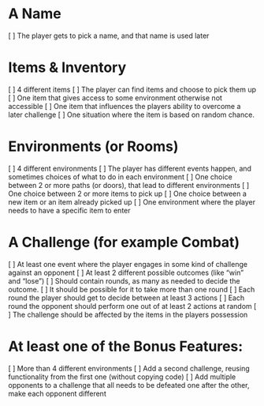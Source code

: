# A Name
[ ] The player gets to pick a name, and that name is used later

# Items & Inventory
[ ] 4 different items
[ ] The player can find items and choose to pick them up
[ ] One item that gives access to some environment otherwise not accessible
[ ] One item that influences the players ability to overcome a later challenge
[ ] One situation where the item is based on random chance.

# Environments (or Rooms)
[ ] 4 different environments
[ ] The player has different events happen, and sometimes choices of what to do in each environment
[ ] One choice between 2 or more paths (or doors), that lead to different environments
[ ] One choice between 2 or more items to pick up
[ ] One choice between a new item or an item already picked up
[ ] One environment where the player needs to have a specific item to enter

# A Challenge (for example Combat)
[ ] At least one event where the player engages in some kind of challenge against an opponent
[ ] At least 2 different possible outcomes (like “win” and “lose”)
[ ] Should contain rounds, as many as needed to decide the outcome.
[ ] It should be possible for it to take more than one round
[ ] Each round the player should get to decide between at least 3 actions
[ ] Each round the opponent should perform one out of at least 2 actions at random
[ ] The challenge should be affected by the items in the players possession

# At least one of the Bonus Features:
[ ] More than 4 different environments
[ ] Add a second challenge, reusing functionality from the first one (without copying code)
[ ] Add multiple opponents to a challenge that all needs to be defeated one after the other, make each opponent different
